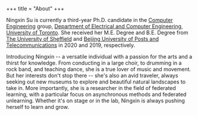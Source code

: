 +++
title = "About"
+++

Ningxin Su is currently a third-year Ph.D. candidate in the [Computer Engineering](https://www.eecg.utoronto.ca/) group, [Department of Electrical and Computer Engineering](https://www.ece.toronto.edu), [University of Toronto](https://www.utoronto.ca). She received her M.E. Degree and B.E. Degree from [The University of Sheffield](https://www.sheffield.ac.uk/) and [Beijing University of Posts and Telecommunications](https://www.bupt.edu.cn/) in 2020 and 2019, respectively.

Introducing Ningxin -- a versatile individual with a passion for the arts and a thirst for knowledge. From conducting in a large choir, to drumming in a rock band, and teaching dance, she is a true lover of music and movement. But her interests don't stop there -- she's also an avid traveler, always seeking out new museums to explore and beautiful natural landscapes to take in. More importantly, she is a researcher in the field of federated learning, with a particular focus on asynchronous methods and federated unlearning. Whether it's on stage or in the lab, Ningxin is always pushing herself to learn and grow.
